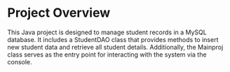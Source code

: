# Project Overview

This Java project is designed to manage student records in a MySQL database. It includes a StudentDAO class that provides methods to insert new student data and retrieve all student details. Additionally, the Mainproj class serves as the entry point for interacting with the system via the console.
